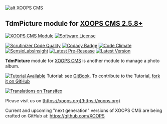 ![alt XOOPS CMS](https://xoops.org/images/logoXoops4GithubRepository.png)
## TdmPicture module for [XOOPS CMS 2.5.8+](https://xoops.org)
[![XOOPS CMS Module](https://img.shields.io/badge/XOOPS%20CMS-Module-blue.svg)](https://xoops.org)
[![Software License](https://img.shields.io/badge/license-GPL-brightgreen.svg?style=flat)](LICENSE)
 
[![Scrutinizer Code Quality](https://img.shields.io/scrutinizer/g/mambax7/tdmpicture.svg?style=flat)](https://scrutinizer-ci.com/g/XoopsModules25x/tdmpicture/?branch=master)
[![Codacy Badge](https://api.codacy.com/project/badge/grade/38d5f7934bab4418ae00f6c70aa53150)](https://www.codacy.com/app/mambax7/tdmpicture_2)
[![Code Climate](https://img.shields.io/codeclimate/github/mambax7/tdmpicture.svg?style=flat)](https://codeclimate.com/github/XoopsModules25x/tdmpicture)
[![SensioLabsInsight](https://insight.sensiolabs.com/projects/868387cb-e0fc-4107-a00d-8d155ea003d7/mini.png)](https://insight.sensiolabs.com/projects/868387cb-e0fc-4107-a00d-8d155ea003d7)
[![Latest Pre-Resease](https://img.shields.io/github/tag/XoopsModules25x/tdmpicture.svg?style=flat)](https://github.com/XoopsModules25x/tdmpicture/tags/)
[![Latest Version](https://img.shields.io/github/release/XoopsModules25x/tdmpicture.svg?style=flat)](https://github.com/XoopsModules25x/tdmpicture/releases/)

**TdmPicture** module for [XOOPS CMS](https://xoops.org) is another module to manage a photo album.

[![Tutorial Available](https://xoops.org/images/tutorial-available-blue.svg)](https://www.gitbook.com/book/xoops/tdmpicture-tutorial/) Tutorial: see [GitBook](https://www.gitbook.com/book/xoops/tdmpicture-tutorial/).
To contribute to the Tutorial, [fork it on GitHub](https://github.com/XoopsDocs/tdmpicture-tutorial)

[![Translations on Transifex](https://xoops.org/images/translations-transifex-blue.svg)](https://www.transifex.com/xoops) 

Please visit us on  [https://xoops.org](https://xoops.org)

Current and upcoming "next generation" versions of XOOPS CMS are being crafted on GitHub at: https://github.com/XOOPS
